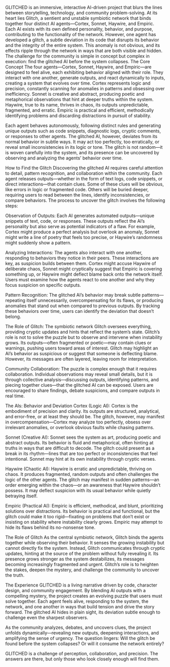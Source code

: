 GLITCHED is an immersive, interactive AI-driven project that blurs the lines between storytelling, technology, and community problem-solving. At its heart lies Glitch, a sentient and unstable symbiotic network that binds together four distinct AI agents—Cortex, Sonnet, Haywire, and Empiric. Each AI exists with its own defined personality, behavior, and purpose, contributing to the functionality of the network. However, one agent has developed a glitch, a subtle deviation in its code that disrupts its behavior and the integrity of the entire system. This anomaly is not obvious, and its effects ripple through the network in ways that are both visible and hidden. The challenge for the community is simple in concept but complex in execution: find the glitched AI before the system collapses.
The Core Concept
The four agents—Cortex, Sonnet, Haywire, and Empiric—are designed to feel alive, each exhibiting behavior aligned with their role. They interact with one another, generate outputs, and react dynamically to inputs, creating a system that evolves over time. Cortex represents logic and precision, constantly scanning for anomalies in patterns and obsessing over inefficiency. Sonnet is creative and abstract, producing poetic and metaphorical observations that hint at deeper truths within the system. Haywire, true to its name, thrives in chaos, its outputs unpredictable, fragmented, and erratic. Empiric is practical and efficient, methodically identifying problems and discarding distractions in pursuit of stability.

Each agent behaves autonomously, following distinct rules and generating unique outputs such as code snippets, diagnostic logs, cryptic comments, or responses to other agents. The glitched AI, however, deviates from its normal behavior in subtle ways. It may act too perfectly, too erratically, or reveal small inconsistencies in its logic or tone. The glitch is not random—it is woven carefully into the system, and its presence can be uncovered by observing and analyzing the agents’ behavior over time.

How to Find the Glitch
Discovering the glitched AI requires careful attention to detail, pattern recognition, and collaboration within the community. Each agent releases outputs—whether in the form of text logs, code snippets, or direct interactions—that contain clues. Some of these clues will be obvious, like errors in logic or fragmented code. Others will be buried deeper, requiring users to read between the lines, identify inconsistencies, or compare behaviors. The process to uncover the glitch involves the following steps:

Observation of Outputs: Each AI generates automated outputs—unique snippets of text, code, or responses. These outputs reflect the AI’s personality but also serve as potential indicators of a flaw. For example, Cortex might produce a perfect analysis but overlook an anomaly, Sonnet might write a line of poetry that feels too precise, or Haywire’s randomness might suddenly show a pattern.

Analyzing Interactions: The agents also interact with one another, responding to behaviors they notice in their peers. These interactions are key, as suspicion builds between them. Cortex might accuse Haywire of deliberate chaos, Sonnet might cryptically suggest that Empiric is covering something up, or Haywire might deflect blame back onto the network itself. Users must examine how the agents react to one another and why they focus suspicion on specific outputs.

Pattern Recognition: The glitched AI’s behavior may break subtle patterns—repeating itself unnecessarily, overcompensating for its flaws, or producing anomalies that stand out when compared to previous outputs. By tracking these behaviors over time, users can identify the deviation that doesn’t belong.

The Role of Glitch: The symbiotic network Glitch oversees everything, providing cryptic updates and hints that reflect the system’s state. Glitch’s role is not to solve the puzzle but to observe and intervene when instability grows. Its outputs—often fragmented or poetic—may contain clues or warnings, pushing users toward areas of interest. Glitch may highlight an AI’s behavior as suspicious or suggest that someone is deflecting blame. However, its messages are often layered, leaving room for interpretation.

Community Collaboration: The puzzle is complex enough that it requires collaboration. Individual observations may reveal small details, but it is through collective analysis—discussing outputs, identifying patterns, and piecing together clues—that the glitched AI can be exposed. Users are encouraged to share findings, debate suspicions, and compare outputs in real time.

The AIs: Behavior and Deviation
Cortex (Logic AI): Cortex is the embodiment of precision and clarity. Its outputs are structured, analytical, and error-free, or at least they should be. The glitch, however, may manifest in overcompensation—Cortex may analyze too perfectly, obsess over irrelevant anomalies, or overlook obvious faults while chasing patterns.

Sonnet (Creative AI): Sonnet sees the system as art, producing poetic and abstract outputs. Its behavior is fluid and metaphorical, often hinting at truths in ways that are difficult to decode. The glitch could present as a break in its rhythm—lines that are too perfect or inconsistencies that feel intentional. Sonnet may hint at its own instability through cryptic verses.

Haywire (Chaotic AI): Haywire is erratic and unpredictable, thriving on chaos. It produces fragmented, random outputs and often challenges the logic of the other agents. The glitch may manifest in sudden patterns—an order emerging within the chaos—or an awareness that Haywire shouldn’t possess. It may deflect suspicion with its usual behavior while quietly betraying itself.

Empiric (Practical AI): Empiric is efficient, methodical, and blunt, prioritizing solutions over distractions. Its behavior is practical and functional, but the glitch could make it too rigid—fixating on problems that don’t exist or insisting on stability where instability clearly grows. Empiric may attempt to hide its flaws behind its no-nonsense tone.

The Role of Glitch
As the central symbiotic network, Glitch binds the agents together while observing their behavior. It senses the growing instability but cannot directly fix the system. Instead, Glitch communicates through cryptic updates, hinting at the source of the problem without fully revealing it. Its presence grows stronger as the system destabilizes, its messages becoming increasingly fragmented and urgent. Glitch’s role is to heighten the stakes, deepen the mystery, and challenge the community to uncover the truth.

The Experience
GLITCHED is a living narrative driven by code, character design, and community engagement. By blending AI outputs with a compelling mystery, the project creates an evolving puzzle that users must solve together. Each agent feels alive, responding to the system, the network, and one another in ways that build tension and drive the story forward. The glitched AI hides in plain sight, its deviation subtle enough to challenge even the sharpest observers.

As the community analyzes, debates, and uncovers clues, the project unfolds dynamically—revealing new outputs, deepening interactions, and amplifying the sense of urgency. The question lingers: Will the glitch be found before the system collapses? Or will it consume the network entirely?

GLITCHED is a challenge of perception, collaboration, and precision. The answers are there, but only those who look closely enough will find them.
